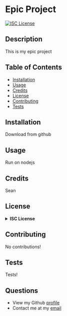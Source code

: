 # Epic Project

[![ISC License](https://img.shields.io/badge/License-ISC-blue)](#license)

## Description 
This is my epic project



## Table of Contents

* [Installation](#installation)
* [Usage](#usage)
* [Credits](#credits)
* [License](#license)
* [Contributing](#contributing)
* [Tests](#tests)


## Installation
Download from github

## Usage 
Run on nodejs

## Credits
Sean

## License
<details>
  <summary><b>ISC License</b></summary>

```
ISC License

Copyright (c) 2022 seannoh

Permission to use, copy, modify, and/or distribute this software for any
purpose with or without fee is hereby granted, provided that the above
copyright notice and this permission notice appear in all copies.

THE SOFTWARE IS PROVIDED "AS IS" AND THE AUTHOR DISCLAIMS ALL WARRANTIES WITH
REGARD TO THIS SOFTWARE INCLUDING ALL IMPLIED WARRANTIES OF MERCHANTABILITY
AND FITNESS. IN NO EVENT SHALL THE AUTHOR BE LIABLE FOR ANY SPECIAL, DIRECT,
INDIRECT, OR CONSEQUENTIAL DAMAGES OR ANY DAMAGES WHATSOEVER RESULTING FROM
LOSS OF USE, DATA OR PROFITS, WHETHER IN AN ACTION OF CONTRACT, NEGLIGENCE OR
OTHER TORTIOUS ACTION, ARISING OUT OF OR IN CONNECTION WITH THE USE OR
PERFORMANCE OF THIS SOFTWARE.
```
      
</details>

## Contributing
No contributions!

## Tests
Tests!

## Questions
- View my Github [profile](https://github.com/seannoh)
- Contact me at my [email](https://github.com/seanoh@ucsb.edu)

